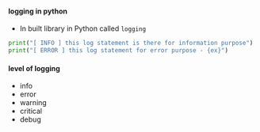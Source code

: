 #### logging in python

- In built library in Python called `logging`

```python
print("[ INFO ] this log statement is there for information purpose")
print("[ ERROR ] this log statement for error purpose - {ex}")
```


#### level of logging
- info
- error
- warning
- critical
- debug
